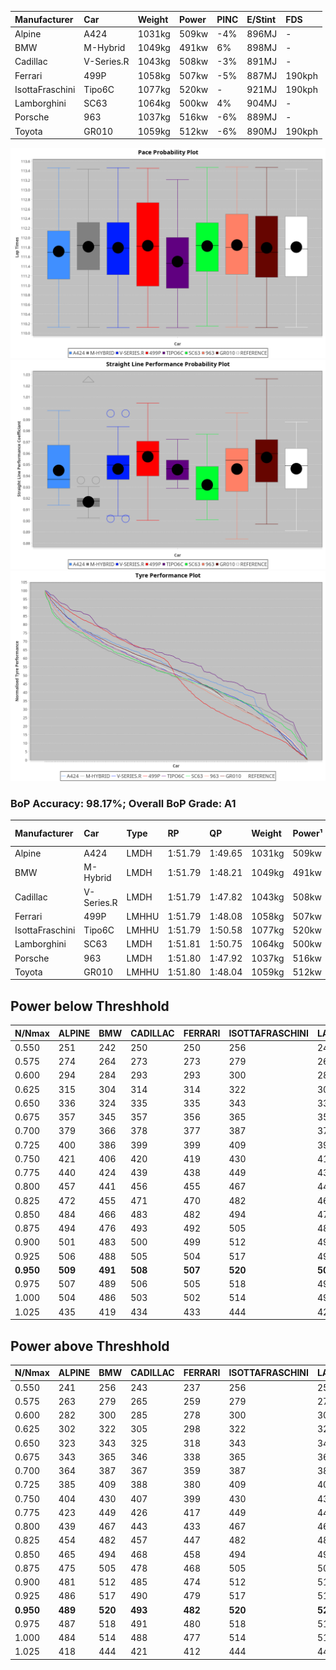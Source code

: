 |Manufacturer|Car|Weight|Power|PINC|E/Stint|FDS|
|:-|:-|:-|:-|:-|:-|:-|
|Alpine|A424|1031kg|509kw|-4%|896MJ|-|
|BMW|M-Hybrid|1049kg|491kw|6%|898MJ|-|
|Cadillac|V-Series.R|1043kg|508kw|-3%|891MJ|-|
|Ferrari|499P|1058kg|507kw|-5%|887MJ|190kph|
|IsottaFraschini|Tipo6C|1077kg|520kw|-|921MJ|190kph|
|Lamborghini|SC63|1064kg|500kw|4%|904MJ|-|
|Porsche|963|1037kg|516kw|-6%|889MJ|-|
|Toyota|GR010|1059kg|512kw|-6%|890MJ|190kph|

![PACECHART](./IMG/AUTO.png)
![STRAIGHTLINEPERFORMANCECHART](./IMG/AUTO_sp.png)
![TYREPERFORMANCECHART](./IMG/AUTO_tw.png)

### BoP Accuracy: 98.17%; Overall BoP Grade: A1
|Manufacturer|Car|Type|RP|QP|Weight|Power¹|Threshhold|PINC|Power²|E/Stint|AVG Vmax|FDS|RDLC|L/Stint|BOP-Grade|ModelAccuracy|ModelPoints|Match%|
|:-|:-|:-|:-|:-|:-|:-|:-|:-|:-|:-|:-|:-|:-|:-|:-|:-|:-|:-|
|Alpine|A424|LMDH|1:51.79|1:49.65|1031kg|509kw|210.0kph|-4%|489kw|896MJ|282.72kph|-|1.03|34|~A1|80.53%|517|100.00%|
|BMW|M-Hybrid|LMDH|1:51.79|1:48.21|1049kg|491kw|210.0kph|6%|520kw|898MJ|280.12kph|-|1.02|33|~A1|98.60%|1690|100.00%|
|Cadillac|V-Series.R|LMDH|1:51.79|1:47.82|1043kg|508kw|210.0kph|-3%|493kw|891MJ|282.21kph|-|1.02|34|~A1|88.58%|2033|100.00%|
|Ferrari|499P|LMHHU|1:51.79|1:48.08|1058kg|507kw|210.0kph|-5%|482kw|887MJ|283.19kph|190kph|1.04|34|~A1|84.67%|2303|100.00%|
|IsottaFraschini|Tipo6C|LMHHU|1:51.79|1:50.58|1077kg|520kw|210.0kph|-|520kw|921MJ|283.03kph|190kph|1.03|33|+A2|66.67%|96|93.04%|
|Lamborghini|SC63|LMDH|1:51.81|1:50.75|1064kg|500kw|210.0kph|4%|520kw|904MJ|281.08kph|-|1.03|33|+A2|96.77%|419|92.35%|
|Porsche|963|LMDH|1:51.80|1:47.92|1037kg|516kw|210.0kph|-6%|485kw|889MJ|282.63kph|-|1.02|34|~A1|93.05%|5740|100.00%|
|Toyota|GR010|LMHHU|1:51.80|1:48.04|1059kg|512kw|210.0kph|-6%|481kw|890MJ|283.13kph|190kph|1.03|34|~A1|90.17%|3255|100.00%|

## Power below Threshhold
|N/Nmax|ALPINE|BMW|CADILLAC|FERRARI|ISOTTAFRASCHINI|LAMBORGHINI|PORSCHE|TOYOTA|
|:-|:-|:-|:-|:-|:-|:-|:-|:-|
|0.550|251|242|250|250|256|246|254|252|
|0.575|274|264|273|273|279|269|277|275|
|0.600|294|284|293|293|300|289|298|296|
|0.625|315|304|314|314|322|309|319|317|
|0.650|336|324|335|335|343|330|340|338|
|0.675|357|345|357|356|365|351|362|359|
|0.700|379|366|378|377|387|372|384|381|
|0.725|400|386|399|399|409|393|406|403|
|0.750|421|406|420|419|430|413|427|423|
|0.775|440|424|439|438|449|432|446|442|
|0.800|457|441|456|455|467|449|463|460|
|0.825|472|455|471|470|482|464|478|475|
|0.850|484|466|483|482|494|475|490|486|
|0.875|494|476|493|492|505|485|501|497|
|0.900|501|483|500|499|512|492|508|504|
|0.925|506|488|505|504|517|497|513|509|
|**0.950**|**509**|**491**|**508**|**507**|**520**|**500**|**516**|**512**|
|0.975|507|489|506|505|518|498|514|510|
|1.000|504|486|503|502|514|495|510|506|
|1.025|435|419|434|433|444|427|441|437|

## Power above Threshhold
|N/Nmax|ALPINE|BMW|CADILLAC|FERRARI|ISOTTAFRASCHINI|LAMBORGHINI|PORSCHE|TOYOTA|
|:-|:-|:-|:-|:-|:-|:-|:-|:-|
|0.550|241|256|243|237|256|256|239|237|
|0.575|263|279|265|259|279|279|261|259|
|0.600|282|300|285|278|300|300|280|278|
|0.625|302|322|305|298|322|322|300|298|
|0.650|323|343|325|318|343|343|320|318|
|0.675|343|365|346|338|365|365|341|338|
|0.700|364|387|367|359|387|387|362|359|
|0.725|385|409|388|380|409|409|382|379|
|0.750|404|430|407|399|430|430|401|398|
|0.775|423|449|426|417|449|449|419|416|
|0.800|439|467|443|433|467|467|436|432|
|0.825|454|482|457|447|482|482|450|446|
|0.850|465|494|468|458|494|494|461|457|
|0.875|475|505|478|468|505|505|471|467|
|0.900|481|512|485|474|512|512|477|473|
|0.925|486|517|490|479|517|517|482|478|
|**0.950**|**489**|**520**|**493**|**482**|**520**|**520**|**485**|**481**|
|0.975|487|518|491|480|518|518|483|479|
|1.000|484|514|488|477|514|514|480|476|
|1.025|418|444|421|412|444|444|414|411|

